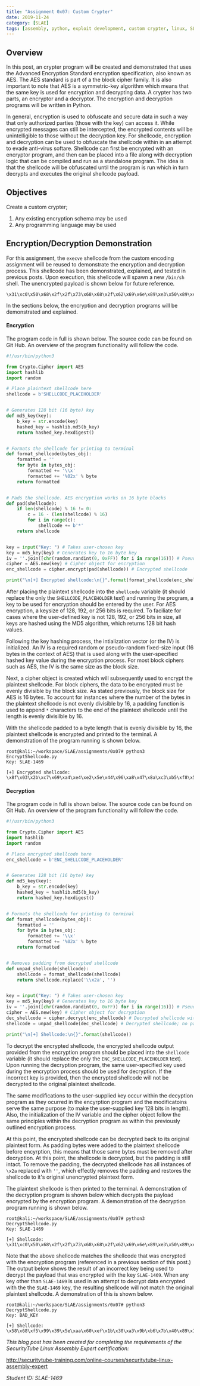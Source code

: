 ```yaml
---
title: "Assignment 0x07: Custom Crypter"
date: 2019-11-24
category: [SLAE]
tags: [assembly, python, exploit development, custom crypter, linux, SLAE]
---
```

## Overview
In this post, an crypter program will be created and demonstrated that uses the Advanced Encryption Standard encryption specification, also known as AES. The AES standard is part of a the block cipher family. It is also important to note that AES is a symmetric-key algorithm which means that the same key is used for encryption and decrypting data. A crypter has two parts, an encryptor and a decryptor. The encryption and decryption programs will be written in Python.

In general, encryption is used to obfuscate and secure data in such a way that only authorized parties (those with the key) can access it. While encrypted messages can still be intercepted, the encrypted contents will be unintelligible to those without the decryption key. For shellcode, encryption and decryption can be used to obfuscate the shellcode within in an attempt to evade anti-virus softare. Shellcode can first be encrypted with an encryptor program, and then can be placed into a file along with decryption logic that can be compiled and run as a standalone program. The idea is that the shellcode will be obfuscated until the program is run which in turn decrypts and executes the original shellcode payload.

## Objectives
Create a custom crypter;
1. Any existing encryption schema may be used
2. Any programming language may be used

## Encryption/Decryption Demonstration
For this assignment, the `execve` shellcode from the custom encoding assignment will be reused to demonstrate the encryption and decryption process. This shellcode has been demonstrated, explained, and tested in previous posts. Upon execution, this shellcode will spawn a new `/bin/sh` shell. The unencrypted payload is shown below for future reference.

```shell
\x31\xc0\x50\x68\x2f\x2f\x73\x68\x68\x2f\x62\x69\x6e\x89\xe3\x50\x89\xe2\x53\x89\xe1\xb0\x0b\xcd\x80
```

In the sections below, the encryption and decryption programs will be demonstrated and explained.

#### Encryption
The program code in full is shown below. The source code can be found on Git Hub. An overview of the program functionality will follow the code.

```python
#!/usr/bin/python3

from Crypto.Cipher import AES
import hashlib
import random

# Place plaintext shellcode here
shellcode = b'SHELLCODE_PLACEHOLDER'


# Generates 128 bit (16 byte) key 
def md5_key(key):
    b_key = str.encode(key)
    hashed_key = hashlib.md5(b_key)
    return hashed_key.hexdigest()


# Formats the shellcode for printing to terminal
def format_shellcode(bytes_obj):
    formatted = ''
    for byte in bytes_obj:
        formatted += '\\x'
        formatted += '%02x' % byte
    return formatted


# Pads the shellcode. AES encryption works on 16 byte blocks
def pad(shellcode):
    if len(shellcode) % 16 != 0:
        c = 16 - (len(shellcode) % 16)
        for i in range(c):
            shellcode += b'*'
    return shellcode


key = input("Key: ") # Takes user-chosen key
key = md5_key(key) # Generates key to 16 byte key
iv = ''.join([chr(random.randint(0, 0xFF)) for i in range(16)]) # Pseudo-random intialization vector
cipher = AES.new(key) # Cipher object for encryption
enc_shellcode = cipher.encrypt(pad(shellcode)) # Encrypted shellcode

print("\n[+] Encrypted shellcode:\n{}".format(format_shellcode(enc_shellcode)))
```

After placing the plaintext shellcode into the `shellcode` variable (it should replace the only the `SHELLCODE_PLACEHOLDER` text) and running the program, a key to be used for encryption should be entered by the user. For AES encryption, a keysize of 128, 192, or 256 bits is required. To faciliate for cases where the user-defined key is not 128, 192, or 256 bits in size, all keys are hashed using the MD5 algorithm, which returns 128 bit hash values. 

Following the key hashing process, the intialization vector (or the IV) is initialized. An IV is a required random or pseudo-random fixed-size input (16 bytes in the context of AES) that is used along with the user-specified hashed key value during the encryption process. For most block ciphers such as AES, the IV is the same size as the block size.

Next, a cipher object is created which will subsequently used to encrypt the plaintext shellcode. For block ciphers, the data to be encrypted must be evenly divisible by the block size. As stated previously, the block size for AES is 16 bytes. To account for instances where the number of the bytes in the plaintext shellcode is not evenly divisible by 16, a padding function is used to append `*` characters to the end of the plaintext shellcode until the length is evenly divisilble by 16. 

With the shellcode padded to a byte length that is evenly divisible by 16, the plaintext shellcode is encrypted and printed to the terminal. A demonstration of the program running is shown below.

```shell
root@kali:~/workspace/SLAE/assignments/0x07# python3 EncryptShellcode.py 
Key: SLAE-1469

[+] Encrypted shellcode:
\x8f\x03\x2b\xc7\x69\xa4\xe4\xe2\x5e\x44\x96\xa8\x47\x8a\xc3\xb5\xf8\x57\xad\xef\xe8\xbd\xed\x33\xc7\xe5\x1f\xe3\xd5\xc5\xd1\x02
```

#### Decryption
The program code in full is shown below. The source code can be found on Git Hub. An overview of the program functionality will follow the code.

```python
#!/usr/bin/python3

from Crypto.Cipher import AES
import hashlib
import random

# Place encrypted shellcode here
enc_shellcode = b'ENC_SHELLCODE_PLACEHOLDER'


# Generates 128 bit (16 byte) key 
def md5_key(key):
    b_key = str.encode(key)
    hashed_key = hashlib.md5(b_key)
    return hashed_key.hexdigest()


# Formats the shellcode for printing to terminal
def format_shellcode(bytes_obj):
    formatted = ''
    for byte in bytes_obj:
        formatted += '\\x'
        formatted += '%02x' % byte
    return formatted


# Removes padding from decrypted shellcode
def unpad_shellcode(shellcode):
    shellcode = format_shellcode(shellcode)
    return shellcode.replace('\\x2a', '')


key = input("Key: ") # Takes user-chosen key
key = md5_key(key) # Generates key to 16 byte key
iv = ''.join([chr(random.randint(0, 0xFF)) for i in range(16)]) # Pseudo-random intialization vector
cipher = AES.new(key) # Cipher object for decryption
dec_shellcode = cipher.decrypt(enc_shellcode) # Decrypted shellcode with padding
shellcode = unpad_shellcode(dec_shellcode) # Decrypted shellcode; no padding

print("\n[+] Shellcode:\n{}".format(shellcode))
```

To decrypt the encrypted shellcode, the encrypted shellcode output provided from the encryption program should be placed into the `shellcode` variable (it should replace the only the `ENC_SHELLCODE_PLACEHOLDER` text). Upon running the decryption program, the same user-specified key used during the encryption process should be used for decryption. If the incorrect key is provided, then the encrypted shellcode will not be decrypted to the original plaintext shellcode. 

The same modifications to the user-supplied key occur within the decyption program as they ocurred in the encyrption program and the modificatoins serve the same purpose (to make the user-supplied key 128 bits in length). Also, the initialization of the IV variable and the cipher object follow the same principles within the decryption program as within the previously outlined encryption process. 

At this point, the encrypted shellcode can be decrypted back to its original plaintext form. As padding bytes were added to the plaintext shellcode before encyrption, this means that those same bytes must be removed after decryption. At this point, the shellcode is decrypted, but the padding is still intact. To remove the padding, the decrypted shellcode has all instances of `\x2a` replaced with `''`, which effectly removes the padding and restores the shellcode to it's original unencrypted plaintext form. 

The plaintext shellcode is then printed to the terminal. A demonstration of the decryption program is shown below which decrypts the payload encrypted by the encryption program. A demonstration of the decryption program running is shown below.

```shell
root@kali:~/workspace/SLAE/assignments/0x07# python3 DecryptShellcode.py 
Key: SLAE-1469

[+] Shellcode:
\x31\xc0\x50\x68\x2f\x2f\x73\x68\x68\x2f\x62\x69\x6e\x89\xe3\x50\x89\xe2\x53\x89\xe1\xb0\x0b\xcd\x80
```

Note that the above shellcode matches the shellcode that was encrypted with the encryption program (referenced in a previous section of this post.) The output below shows the result of an incorrect key being used to decrypt the payload that was encrypted with the key `SLAE-1469`. When any key other than `SLAE-1469` is used in an attempt to decrypt data encrypted with the the `SLAE-1469` key, the resulting shellcode will not match the original plaintext shellcode. A demonstration of this is shown below.

```shell
root@kali:~/workspace/SLAE/assignments/0x07# python3 DecryptShellcode.py 
Key: BAD_KEY

[+] Shellcode:
\x58\x68\xf5\x99\x39\x5e\xaa\x60\xef\x1b\x30\xa3\x9b\xb6\x7b\x40\x89\x15\x27\x23\x3c\xf2\xce\x3c\xe4\x4f\x2d\x71\x69\xcc\xb3\x7c
```

_This blog post has been created for completing the requirements of the SecurityTube Linux Assembly Expert certification:_

<http://securitytube-training.com/online-courses/securitytube-linux-assembly-expert>

_Student ID: SLAE-1469_

